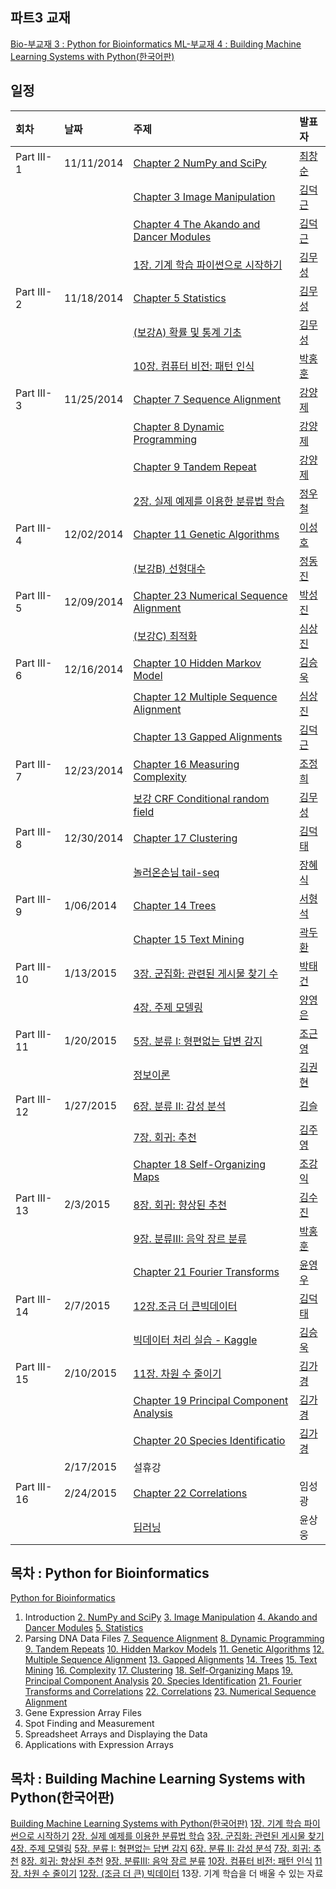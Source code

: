 
## 파트3 교재
[Bio-부교재 3 : Python for Bioinformatics ](http://www.amazon.com/Python-Bioinformatics-Bartlett-Biomedical-Informatics/dp/0763751863)
[ML-부교재 4 : Building Machine Learning Systems with Python(한국어판)](http://www.kyobobook.co.kr/product/detailViewKor.laf?mallGb=KOR&ejkGb=KOR&linkClass=&barcode=9788960775367&orderClick=JAK)

## 일정
|회차	    |날짜	   |주제	                                                    |발표자	|
|:---	    |:---	   |:---	                                                    |:---	|
|Part III-1    |11/11/2014  |[Chapter 2 NumPy and SciPy](d01.md) |[최창순](https://www.facebook.com/changsoon.choi.3)  |
|              |            |[Chapter 3 Image Manipulation](d01.md) |[김덕근](https://www.facebook.com/dklovesky)  |
|              |            |[Chapter 4 The Akando and Dancer Modules](d01.md) |[김덕근](https://www.facebook.com/dklovesky)  |
|              |            |[1장. 기계 학습 파이썬으로 시작하기](d01.md) |[김무성](https://www.facebook.com/moodern)  |
|Part III-2    |11/18/2014  |[Chapter 5 Statistics](d02.md) | [김무성](https://www.facebook.com/moodern)    |
|              |            |[(보강A) 확률 및 통계 기초](d02.md) |[김무성](https://www.facebook.com/moodern)  |
|              |            |[10장. 컴퓨터 비전: 패턴 인식](d02.md) |[박홍훈](https://www.facebook.com/profile.php?id=100001858792450)  |
|Part III-3    |11/25/2014  |[Chapter 7 Sequence Alignment](d03.md) | [강양제](https://www.facebook.com/yangjae.kang.1)              |
|              |            |[Chapter 8 Dynamic Programming](d03.md) | [강양제](https://www.facebook.com/yangjae.kang.1)             |
|              |            |[Chapter 9 Tandem Repeat](d03.md) | [강양제](https://www.facebook.com/yangjae.kang.1)             |
|              |            |[2장. 실제 예제를 이용한 분류법 학습](d03.md) | [정우철](https://www.facebook.com/juczest)        |
|Part III-4    |12/02/2014  |[Chapter 11 Genetic Algorithms](d04.md) |[이성호](https://www.facebook.com/jaruvet)               |
|              |            |[(보강B) 선형대수](d04.md) | [정동진](https://www.facebook.com/profile.php) |
|Part III-5    |12/09/2014  |[Chapter 23 Numerical Sequence Alignment](d05.md) | [박성진](https://www.facebook.com/oscarsjpark)        |
|              |            |[(보강C) 최적화](d05.md) |[심상진](https://www.facebook.com/sangjin.sim.7) |
|Part III-6    |12/16/2014  |[Chapter 10 Hidden Markov Model](d06.md)| [김승욱](https://www.facebook.com/encaion)              |
|              |            |[Chapter 12 Multiple Sequence Alignment](d06.md)  |[심상진](https://www.facebook.com/sangjin.sim.7) |
|              |            |[Chapter 13 Gapped Alignments](d06.md) |[김덕근](https://www.facebook.com/dklovesky)         |
|Part III-7    |12/23/2014 |[Chapter 16 Measuring Complexity](d07.md)  |[조정희](https://www.facebook.com/jeonghee.jo.37)  |
|              |           |[보강 CRF Conditional random field](d07.md)   | [김무성](https://www.facebook.com/moodern)  |
|Part III-8    |12/30/2014 |[Chapter 17 Clustering](d08.md)   | [김덕태](https://www.facebook.com/deogtae) |
|              |           |[놀러온손님 tail-seq](d08.md) |[장혜식](https://www.facebook.com/hyeshik)  |
|Part III-9    |1/06/2014   |[Chapter 14 Trees](d09.md)  | [서형석](https://www.facebook.com/hyungseoks) |
|              |            |[Chapter 15 Text Mining](d09.md)  | [곽두환](https://www.facebook.com/kozazz) |
|Part III-10    |1/13/2015  |[3장. 군집화: 관련된 게시물 찾기 수](d10.md)  |[박태건](https://www.facebook.com/xarus01)  |
|               |           |[4장. 주제 모델링](d10.md)   |[양영은](https://www.facebook.com/lois.yang.39)  |
|Part III-11    |1/20/2015  |[5장. 분류 I: 형편없는 답변 감지](d11.md)   | [조근영](https://www.facebook.com/re4lfl0w)   |
|               |           |[정보이론](d11.md)  | [김권현](https://www.facebook.com/kh.kim.351) |
|Part III-12    |1/27/2015  |[6장. 분류 II: 감성 분석](d12.md)   | [김슬](https://www.facebook.com/lexifdev) |
|               |           |[7장. 회귀: 추천](d12.md) | [김주영](https://www.facebook.com/juyoung.kim.9619) |
|               |           |[Chapter 18 Self-Organizing Maps](d12.md)  | [조강익](https://www.facebook.com/kangik) |
|Part III-13    |2/3/2015  |[8장. 회귀: 향상된 추천](d13.md) | [김수진](https://www.facebook.com/soojin.kim.7923)  |
|               |          |[9장. 분류III: 음악 장르 분류](d13.md) | [박홍훈](https://www.facebook.com/profile.php?id=100001858792450) |
|               |          |[Chapter 21 Fourier Transforms](d13.md)  | [윤영우](https://www.facebook.com/bryan.y.yoon) |
|Part III-14    | 2/7/2015 |[12장.조금 더 큰빅데이터](d14.md) | [김덕태](https://www.facebook.com/deogtae)  |
|               |           |[빅데이터 처리 실습 - Kaggle](d14.md)|  [김승욱](https://www.facebook.com/encaion) |
|Part III-15    | 2/10/2015 |[11장. 차원 수 줄이기](d15.md)  | [김가경](https://www.facebook.com/irobii)  |
|               |           |[Chapter 19 Principal Component Analysis](d15.md)|[김가경](https://www.facebook.com/irobii) |
|               |           |[Chapter 20 Species Identificatio](d15.md)|[김가경](https://www.facebook.com/irobii) |
|               | 2/17/2015 | 설휴강 |  |
|Part III-16    | 2/24/2015 |[Chapter 22 Correlations](d16.md)  | 임성광   |
|               |           |[딥러닝](d16.md) | 윤상웅 |


## 목차 : Python for Bioinformatics
[Python for Bioinformatics](http://www.amazon.com/Python-Bioinformatics-Bartlett-Biomedical-Informatics/dp/0763751863)
1. Introduction
[2. NumPy and SciPy](d01.md)
[3. Image Manipulation](d01.md)
[4. Akando and Dancer Modules](d01.md)
[5. Statistics](d02.md)
6. Parsing DNA Data Files
[7. Sequence Alignment](d03.md)
[8. Dynamic Programming](d03.md)
[9. Tandem Repeats](d03.md)
[10. Hidden Markov Models](d06.md)
[11. Genetic Algorithms](d04.md)
[12. Multiple Sequence Alignment](d06.md)
[13. Gapped Alignments](d06.md)
[14. Trees](d09.md)
[15. Text Mining](d09.md)
[16. Complexity](d07.md)
[17. Clustering](d08.md)
[18. Self-Organizing Maps](d12.md)
[19. Principal Component Analysis](d15.md)
[20. Species Identification](d15.md)
[21. Fourier Transforms and Correlations](d13.md)
[22. Correlations](d16.md)
[23. Numerical Sequence Alignment](d05.md)
24. Gene Expression Array Files
25. Spot Finding and Measurement
26. Spreadsheet Arrays and Displaying the Data
27. Applications with Expression Arrays

## 목차 : Building Machine Learning Systems with Python(한국어판)
 [Building Machine Learning Systems with Python(한국어판)](http://www.kyobobook.co.kr/product/detailViewKor.laf?mallGb=KOR&ejkGb=KOR&linkClass=&barcode=9788960775367&orderClick=JAK)
 [1장. 기계 학습 파이썬으로 시작하기](d01.md)
 [2장. 실제 예제를 이용한 분류법 학습](d03.md)
 [3장. 군집화: 관련된 게시물 찾기](d10.md)
 [4장. 주제 모델링](d10.md)
 [5장. 분류 I: 형편없는 답변 감지](d11.md)
 [6장. 분류 II: 감성 분석](d13.md)
 [7장. 회귀: 추천](d12.md)
 [8장. 회귀: 향상된 추천](d13.md)
 [9장. 분류III: 음악 장르 분류](d13.md)
 [10장. 컴퓨터 비전: 패턴 인식](d02.md)
 [11장. 차원 수 줄이기](d15.md)
 [12장. (조금 더 큰) 빅데이터](d14.md)
 13장. 기계 학습을 더 배울 수 있는 자료
